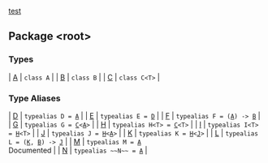 [test](test/index)

## Package &lt;root&gt;

### Types

| [A](test/-a/index) | `class A` |
| [B](test/-b/index) | `class B` |
| [C](test/-c/index) | `class C<T>` |

### Type Aliases

| [D](test/-d) | `typealias D = `[`A`](test/-a/index) |
| [E](test/-e) | `typealias E = `[`D`](test/-d) |
| [F](test/-f) | `typealias F = (`[`A`](test/-a/index)`) -> `[`B`](test/-b/index) |
| [G](test/-g) | `typealias G = `[`C`](test/-c/index)`<`[`A`](test/-a/index)`>` |
| [H](test/-h) | `typealias H<T> = `[`C`](test/-c/index)`<T>` |
| [I](test/-i) | `typealias I<T> = `[`H`](test/-h)`<T>` |
| [J](test/-j) | `typealias J = `[`H`](test/-h)`<`[`A`](test/-a/index)`>` |
| [K](test/-k) | `typealias K = `[`H`](test/-h)`<`[`J`](test/-j)`>` |
| [L](test/-l) | `typealias L = (`[`K`](test/-k)`, `[`B`](test/-b/index)`) -> `[`J`](test/-j) |
| [M](test/-m) | `typealias M = `[`A`](test/-a/index)<br>Documented |
| [N](test/-n) | `typealias ~~N~~ = `[`A`](test/-a/index) |

